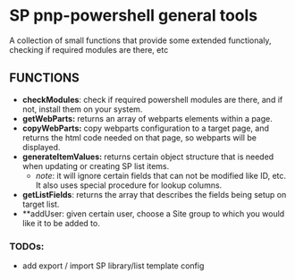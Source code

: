 # SP pnp-powershell general tools

A collection of small functions that provide some extended functionaly, checking if required modules are there, etc

## FUNCTIONS

- **checkModules**: check if required powershell modules are there, and if not, install them on your system.
- **getWebParts:** returns an array of webparts elements within a page.
- **copyWebParts:** copy webparts configuration to a target page, and returns the html code needed on that page, so webparts will be displayed.
- **generateItemValues:**  returns certain object structure that is needed when updating or creating SP list items.
  - *note*: it will ignore certain fields that can not be modified like ID, etc. It also uses special procedure for lookup columns.
- **getListFields**: returns the array that describes the fields being setup on target list.
- **addUser: given certain user, choose a Site group to which you would like it to be added to.


### TODOs:
- add export / import SP library/list template config